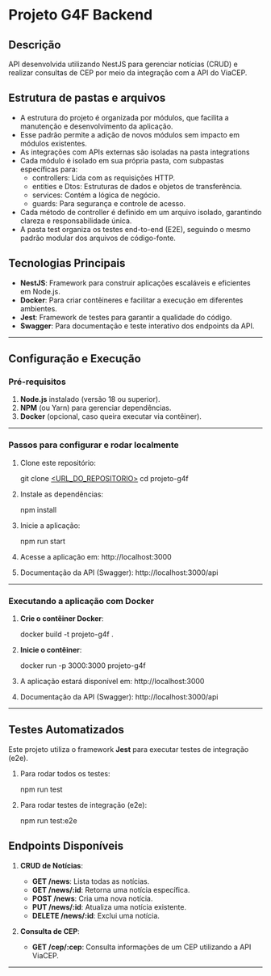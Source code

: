 # Projeto G4F Backend

## Descrição
API desenvolvida utilizando NestJS para gerenciar notícias (CRUD) e realizar consultas de CEP por meio da integração com a API do ViaCEP.


## Estrutura de pastas e arquivos

   - A estrutura do projeto é organizada por módulos, que facilita a manutenção e desenvolvimento da aplicação.
   - Esse padrão permite a adição de novos módulos sem impacto em módulos existentes.
   - As integrações com APIs externas são isoladas na pasta integrations
   - Cada módulo é isolado em sua própria pasta, com subpastas específicas para:
      - controllers: Lida com as requisições HTTP.
      - entities e Dtos: Estruturas de dados e objetos de transferência.
      - services: Contém a lógica de negócio.
      - guards: Para segurança e controle de acesso.
   - Cada método de controller é definido em um arquivo isolado, garantindo clareza e responsabilidade única.
   - A pasta test organiza os testes end-to-end (E2E), seguindo o mesmo padrão modular dos arquivos de código-fonte.


## Tecnologias Principais
- **NestJS**: Framework para construir aplicações escaláveis e eficientes em Node.js.
- **Docker**: Para criar contêineres e facilitar a execução em diferentes ambientes.
- **Jest**: Framework de testes para garantir a qualidade do código.
- **Swagger**: Para documentação e teste interativo dos endpoints da API.

---

## Configuração e Execução

### Pré-requisitos
1. **Node.js** instalado (versão 18 ou superior).
2. **NPM** (ou Yarn) para gerenciar dependências.
3. **Docker** (opcional, caso queira executar via contêiner).

---

### Passos para configurar e rodar localmente

1. Clone este repositório:

   git clone [<URL_DO_REPOSITORIO>](https://github.com/fguilherme12/backend-g4f.git)
   cd projeto-g4f

2. Instale as dependências:

   npm install

3. Inicie a aplicação:

   npm run start

4. Acesse a aplicação em:
   http://localhost:3000

5. Documentação da API (Swagger):
   http://localhost:3000/api

---

### Executando a aplicação com Docker

1. **Crie o contêiner Docker**:

   docker build -t projeto-g4f .

2. **Inicie o contêiner**:

   docker run -p 3000:3000 projeto-g4f

3. A aplicação estará disponível em:
   http://localhost:3000

4. Documentação da API (Swagger):
   http://localhost:3000/api

---

## Testes Automatizados

Este projeto utiliza o framework **Jest** para executar testes de integração (e2e).

1. Para rodar todos os testes:

   npm run test

2. Para rodar testes de integração (e2e):

   npm run test:e2e


## Endpoints Disponíveis

1. **CRUD de Notícias**:
   - **GET /news**: Lista todas as notícias.
   - **GET /news/:id**: Retorna uma notícia específica.
   - **POST /news**: Cria uma nova notícia.
   - **PUT /news/:id**: Atualiza uma notícia existente.
   - **DELETE /news/:id**: Exclui uma notícia.

2. **Consulta de CEP**:
   - **GET /cep/:cep**: Consulta informações de um CEP utilizando a API ViaCEP.

---
